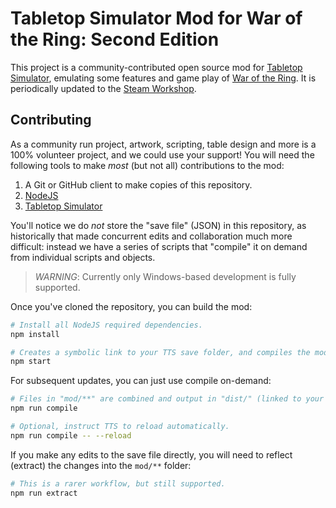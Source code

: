 # Tabletop Simulator Mod for War of the Ring: Second Edition

This project is a community-contributed open source mod for
[Tabletop Simulator][1], emulating some features and game play of
[War of the Ring][2].
It is periodically updated to the [Steam Workshop][3].

[1]: https://store.steampowered.com/app/286160/Tabletop_Simulator/
[2]: https://boardgamegeek.com/boardgame/115746/war-of-the-ring-second-edition
[3]: https://steamcommunity.com/sharedfiles/filedetails/?id=3174790136


## Contributing

As a community run project, artwork, scripting, table design and more is a 100%
volunteer project, and we could use your support! You will need the following
tools to make _most_ (but not all) contributions to the mod:

1. A Git or GitHub client to make copies of this repository.
2. [NodeJS](https://nodejs.org/)
3. [Tabletop Simulator][1]

You'll notice we do _not_ store the "save file" (JSON) in this repository, as
historically that made concurrent edits and collaboration much more difficult:
instead we have a series of scripts that "compile" it on demand from individual
scripts and objects.

> _WARNING_: Currently only Windows-based development is fully supported.

Once you've cloned the repository, you can build the mod:

```sh
# Install all NodeJS required dependencies.
npm install

# Creates a symbolic link to your TTS save folder, and compiles the mod.
npm start
```

For subsequent updates, you can just use compile on-demand:

```sh
# Files in "mod/**" are combined and output in "dist/" (linked to your saves).
npm run compile

# Optional, instruct TTS to reload automatically.
npm run compile -- --reload
```

If you make any edits to the save file directly, you will need to reflect
(extract) the changes into the `mod/**` folder:

```sh
# This is a rarer workflow, but still supported.
npm run extract
```
